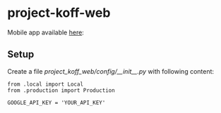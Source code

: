 # project-koff-web

Mobile app available [here](https://github.com/dinoilic/project-koff-ma):

## Setup

Create a file *project\_koff\_web/config/\_\_init\_\_.py* with 
following content:

```
from .local import Local
from .production import Production

GOOGLE_API_KEY = 'YOUR_API_KEY'
```
